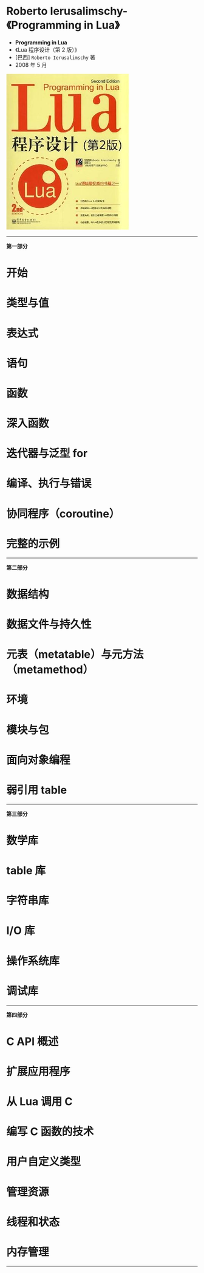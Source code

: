 # Roberto Ierusalimschy-《Programming in Lua》

* **Programming in Lua**
* 《Lua 程序设计（第 2 版）》
* [巴西] `Roberto Ierusalimschy` 著
* 2008 年 5 月

![](media/14934801635148.jpg)

-------

**第一部分**

# 开始
# 类型与值
# 表达式
# 语句
# 函数
# 深入函数
# 迭代器与泛型 for
# 编译、执行与错误
# 协同程序（coroutine）
# 完整的示例

-------

**第二部分**

# 数据结构
# 数据文件与持久性
# 元表（metatable）与元方法（metamethod）
# 环境
# 模块与包
# 面向对象编程
# 弱引用 table

-------

**第三部分**

# 数学库
# table 库
# 字符串库
# I/O 库
# 操作系统库
# 调试库

-------

**第四部分**

# C API 概述
# 扩展应用程序
# 从 Lua 调用 C
# 编写 C 函数的技术
# 用户自定义类型
# 管理资源
# 线程和状态
# 内存管理


-------



